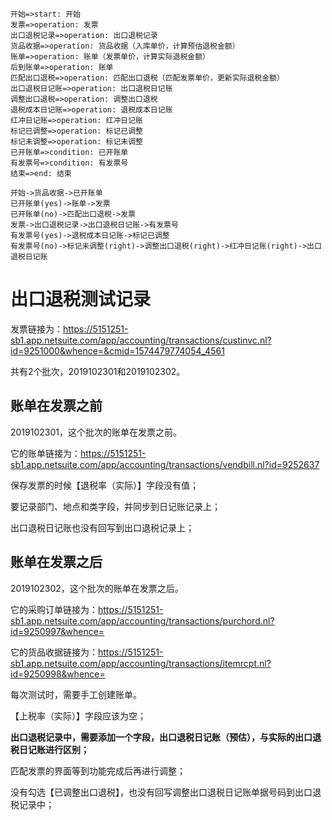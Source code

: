 ```flow
开始=>start: 开始
发票=>operation: 发票
出口退税记录=>operation: 出口退税记录
货品收据=>operation: 货品收据（入库单价，计算预估退税金额）
账单=>operation: 账单（发票单价，计算实际退税金额）
后到账单=>operation: 账单
匹配出口退税=>operation: 匹配出口退税（匹配发票单价，更新实际退税金额）
出口退税日记账=>operation: 出口退税日记账
调整出口退税=>operation: 调整出口退税
退税成本日记账=>operation: 退税成本日记账
红冲日记账=>operation: 红冲日记账
标记已调整=>operation: 标记已调整
标记未调整=>operation: 标记未调整
已开账单=>condition: 已开账单
有发票号=>condition: 有发票号
结束=>end: 结束

开始->货品收据->已开账单
已开账单(yes)->账单->发票
已开账单(no)->匹配出口退税->发票
发票->出口退税记录->出口退税日记账->有发票号
有发票号(yes)->退税成本日记账->标记已调整
有发票号(no)->标记未调整(right)->调整出口退税(right)->红冲日记账(right)->出口退税日记账
```

# 出口退税测试记录

发票链接为：https://5151251-sb1.app.netsuite.com/app/accounting/transactions/custinvc.nl?id=9251000&whence=&cmid=1574479774054_4561

共有2个批次，2019102301和2019102302。

## 账单在发票之前

2019102301，这个批次的账单在发票之前。

它的账单链接为：https://5151251-sb1.app.netsuite.com/app/accounting/transactions/vendbill.nl?id=9252637

保存发票的时候【退税率（实际）】字段没有值；

要记录部门、地点和类字段，并同步到日记账记录上；

出口退税日记账也没有回写到出口退税记录上；

## 账单在发票之后

2019102302，这个批次的账单在发票之后。

它的采购订单链接为：https://5151251-sb1.app.netsuite.com/app/accounting/transactions/purchord.nl?id=9250997&whence=

它的货品收据链接为：https://5151251-sb1.app.netsuite.com/app/accounting/transactions/itemrcpt.nl?id=9250998&whence=

每次测试时，需要手工创建账单。

【上税率（实际）】字段应该为空；

**出口退税记录中，需要添加一个字段，出口退税日记账（预估），与实际的出口退税日记账进行区别；**

匹配发票的界面等到功能完成后再进行调整；

没有勾选【已调整出口退税】，也没有回写调整出口退税日记账单据号码到出口退税记录中；

